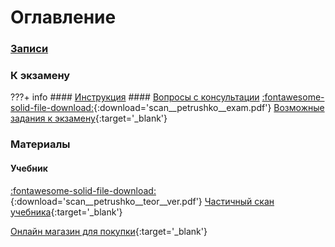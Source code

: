 # Оглавление

### [Записи](watch/)

### К экзамену


???+ info
    #### [Инструкция](instructions/)
    #### [Вопросы с консультации](consultation/)
    [:fontawesome-solid-file-download:](files/scan__petrushko__exam.pdf){:download='scan__petrushko__exam.pdf'} [Возможные задания к экзамену](files/scan__petrushko__exam.pdf){:target='_blank'}


### Материалы

#### Учебник

[:fontawesome-solid-file-download:](files/scan__petrushko__teor__ver.pdf){:download='scan__petrushko__teor__ver.pdf'} [Частичный скан учебника](files/scan__petrushko__teor__ver.pdf){:target='_blank'}

[Онлайн магазин для покупки](https://lanbook.com/catalog/matematika/kurs-vysshey-matematiki-teoriya-veroyatnostey-lekcii-i-praktikum--18/){:target='_blank'}
